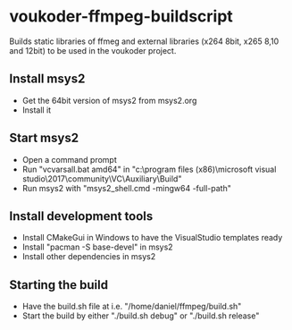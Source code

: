 # voukoder-ffmpeg-buildscript

Builds static libraries of ffmeg and external libraries (x264 8bit, x265 8,10 and 12bit) to be used in the voukoder project.

## Install msys2
- Get the 64bit version of msys2 from msys2.org
- Install it

## Start msys2
- Open a command prompt
- Run "vcvarsall.bat amd64" in "c:\program files (x86)\microsoft visual studio\2017\community\VC\Auxiliary\Build"
- Run msys2 with "msys2_shell.cmd -mingw64 -full-path"

## Install development tools
- Install CMakeGui in Windows to have the VisualStudio templates ready
- Install "pacman -S base-devel" in msys2
- Install other dependencies in msys2

## Starting the build
- Have the build.sh file at i.e. "/home/daniel/ffmpeg/build.sh"
- Start the build by either "./build.sh debug" or "./build.sh release"
